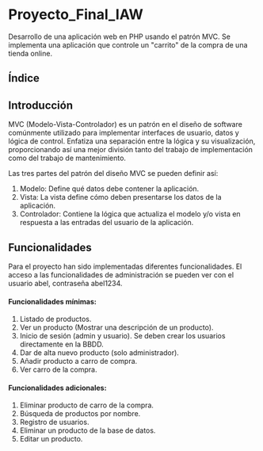 # Proyecto_Final_IAW
Desarrollo de una aplicación web en PHP usando el patrón MVC. Se implementa una aplicación que controle un "carrito" de la compra de una tienda online.

## Índice

## Introducción

MVC (Modelo-Vista-Controlador) es un patrón en el diseño de software comúnmente utilizado para implementar interfaces de usuario, datos y lógica de control. Enfatiza una separación entre la lógica y su visualización, proporcionando así una mejor división tanto del trabajo de implementación como del trabajo de mantenimiento.

Las tres partes del patrón del diseño MVC se pueden definir así:

1. Modelo: Define qué datos debe contener la aplicación.
2. Vista: La vista define cómo deben presentarse los datos de la aplicación.
3. Controlador: Contiene la lógica que actualiza el modelo y/o vista en respuesta a las entradas del usuario de la aplicación.

## Funcionalidades

Para el proyecto han sido implementadas diferentes funcionalidades. El acceso a las funcionalidades de administración se pueden ver con el usuario abel, contraseña abel1234.

#### Funcionalidades mínimas:
1. Listado de productos.
2. Ver un producto (Mostrar una descripción de un producto).
3. Inicio de sesión (admin y usuario). Se deben crear los usuarios directamente en la BBDD.
4. Dar de alta nuevo producto (solo administrador).
5. Añadir producto a carro de compra.
6. Ver carro de la compra.

#### Funcionalidades adicionales:
1. Eliminar producto de carro de la compra.
2. Búsqueda de productos por nombre.
3. Registro de usuarios.
4. Eliminar un producto de la base de datos.
5. Editar un producto.